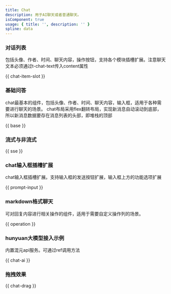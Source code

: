 ```yaml
---
title: Chat
description: 用于AI聊天或者普通聊天。
isComponent: true
usage: { title: '', description: '' }
spline: data
---
```


### 对话列表
包括头像、作者、时间、聊天内容，操作按钮，支持各个模块插槽扩展。注意聊天文本必须通过t-chat-text传入content属性

{{ chat-item-slot }}
### 基础问答

chat最基本的组件，包括头像、作者、时间、聊天内容，输入框，适用于各种需要进行聊天的场景。
chat布局采用flex翻转布局，实现新消息自动滚动到底部，所以新消息数据要存在消息列表的头部，即堆栈的顶部

{{ base }}
### 流式与非流式

{{ sse }}
### chat输入框插槽扩展

chat输入框插槽扩展。支持输入框的发送按钮扩展，输入框上方的功能选项扩展

{{ prompt-input }}
### markdown格式聊天

可对回复内容进行相关操作的组件，适用于需要自定义操作列的场景。

{{ operation }}
### hunyuan大模型接入示例

内置混元api服务。可通过ref调用方法

{{ chat-ai }}

### 拖拽效果

{{ chat-drag }}

